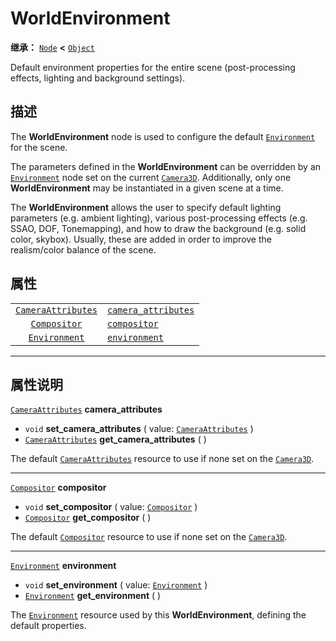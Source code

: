 <!-- ⚠ 请勿编辑本文件 ⚠ -->
<!-- 本文档使用脚本从 WeDot 引擎源码仓库生成。 -->
<!-- 生成脚本：https://github.com/WeDot-Engine/WeDot/tree/4.3/doc/tools/make_md.py； -->
<!-- 原文件：https://github.com/WeDot-Engine/WeDot/tree/4.3/doc/classes/WorldEnvironment.xml。 -->

<div id="_class_worldenvironment"></div>

# WorldEnvironment

**继承：** [`Node`](class_node.md) **<** [`Object`](class_object.md)

Default environment properties for the entire scene (post-processing effects, lighting and background settings).

## 描述

The **WorldEnvironment** node is used to configure the default [`Environment`](class_environment.md) for the scene.

The parameters defined in the **WorldEnvironment** can be overridden by an [`Environment`](class_environment.md) node set on the current [`Camera3D`](class_camera3d.md). Additionally, only one **WorldEnvironment** may be instantiated in a given scene at a time.

The **WorldEnvironment** allows the user to specify default lighting parameters (e.g. ambient lighting), various post-processing effects (e.g. SSAO, DOF, Tonemapping), and how to draw the background (e.g. solid color, skybox). Usually, these are added in order to improve the realism/color balance of the scene.

## 属性

|||
|:-:|:--|
| [`CameraAttributes`](class_cameraattributes.md) | [`camera_attributes`](class_worldenvironment.md#class_worldenvironment_property_camera_attributes) |
| [`Compositor`](class_compositor.md)             | [`compositor`](class_worldenvironment.md#class_worldenvironment_property_compositor)               |
| [`Environment`](class_environment.md)           | [`environment`](class_worldenvironment.md#class_worldenvironment_property_environment)             |

<!-- rst-class:: classref-section-separator -->

---

## 属性说明

<div id="_class_worldenvironment_property_camera_attributes"></div>

[`CameraAttributes`](class_cameraattributes.md) **camera_attributes** <div id="class_worldenvironment_property_camera_attributes"></div>

- `void` **set_camera_attributes** ( value: [`CameraAttributes`](class_cameraattributes.md) )
- [`CameraAttributes`](class_cameraattributes.md) **get_camera_attributes** ( )

The default [`CameraAttributes`](class_cameraattributes.md) resource to use if none set on the [`Camera3D`](class_camera3d.md).

<!-- rst-class:: classref-item-separator -->

---

<div id="_class_worldenvironment_property_compositor"></div>

[`Compositor`](class_compositor.md) **compositor** <div id="class_worldenvironment_property_compositor"></div>

- `void` **set_compositor** ( value: [`Compositor`](class_compositor.md) )
- [`Compositor`](class_compositor.md) **get_compositor** ( )

The default [`Compositor`](class_compositor.md) resource to use if none set on the [`Camera3D`](class_camera3d.md).

<!-- rst-class:: classref-item-separator -->

---

<div id="_class_worldenvironment_property_environment"></div>

[`Environment`](class_environment.md) **environment** <div id="class_worldenvironment_property_environment"></div>

- `void` **set_environment** ( value: [`Environment`](class_environment.md) )
- [`Environment`](class_environment.md) **get_environment** ( )

The [`Environment`](class_environment.md) resource used by this **WorldEnvironment**, defining the default properties.

[^virtual]: 本方法通常需要用户覆盖才能生效。
[^const]: 本方法无副作用，不会修改该实例的任何成员变量。
[^vararg]: 本方法除了能接受在此处描述的参数外，还能够继续接受任意数量的参数。
[^constructor]: 本方法用于构造某个类型。
[^static]: 调用本方法无需实例，可直接使用类名进行调用。
[^operator]: 本方法描述的是使用本类型作为左操作数的有效运算符。
[^bitfield]: 这个值是由下列位标志构成位掩码的整数。
[^void]: 无返回值。

